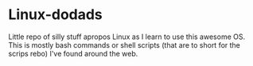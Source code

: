 # Linux-dodads
Little repo of silly stuff apropos Linux as I learn to use this awesome OS.
This is mostly bash commands or shell scripts (that are to short for the scrips rebo)
I've found around the web.

